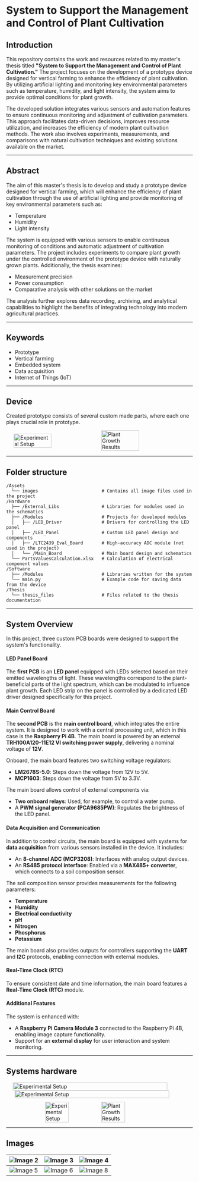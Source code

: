 # System to Support the Management and Control of Plant Cultivation

## Introduction

This repository contains the work and resources related to my master's thesis titled **"System to Support the Management and Control of Plant Cultivation."** The project focuses on the development of a prototype device designed for vertical farming to enhance the efficiency of plant cultivation. By utilizing artificial lighting and monitoring key environmental parameters such as temperature, humidity, and light intensity, the system aims to provide optimal conditions for plant growth.

The developed solution integrates various sensors and automation features to ensure continuous monitoring and adjustment of cultivation parameters. This approach facilitates data-driven decisions, improves resource utilization, and increases the efficiency of modern plant cultivation methods. The work also involves experiments, measurements, and comparisons with natural cultivation techniques and existing solutions available on the market.

---

## Abstract
The aim of this master's thesis is to develop and study a prototype device designed for vertical farming, which will enhance the efficiency of plant cultivation through the use of artificial lighting and provide monitoring of key environmental parameters such as:
- Temperature
- Humidity
- Light intensity

The system is equipped with various sensors to enable continuous monitoring of conditions and automatic adjustment of cultivation parameters. The project includes experiments to compare plant growth under the controlled environment of the prototype device with naturally grown plants. Additionally, the thesis examines:

- Measurement precision
- Power consumption
- Comparative analysis with other solutions on the market

The analysis further explores data recording, archiving, and analytical capabilities to highlight the benefits of integrating technology into modern agricultural practices.

---

## Keywords
- Prototype  
- Vertical farming  
- Embedded system  
- Data acquisition  
- Internet of Things (IoT)

---

## Device
Created prototype consists of several custom made parts, where each one plays crucial role in prototype.

<div style="display: flex; justify-content: center; align-items: center;">
    <img src="Assets/Device.jpg" alt="Experimental Setup" width="45%" style="margin-right: 10px;">
    <img src="Assets/d7.jpg" alt="Plant Growth Results" width="45%">
</div>

---

## Folder structure
```
/Assets
  └── images                        # Contains all image files used in the project
/Hardware
  ├── /External_Libs                # Libraries for modules used in the schematics
  ├── /Modules                      # Projects for developed modules
  │   ├── /LED_Driver               # Drivers for controlling the LED panel
  │   ├── /LED_Panel                # Custom LED panel design and components
  │   ├── /LTC2439_Eval_Board       # High-accuracy ADC module (not used in the project)
  │   └── /Main_Board               # Main board design and schematics
  └── PartsValuesCalculation.xlsx   # Calculation of electrical component values
/Software
  ├── /Modules                      # Libraries written for the system
  └── main.py                       # Example code for saving data from the device
/Thesis
  └── thesis_files                  # Files related to the thesis documentation
```
---

## System Overview

In this project, three custom PCB boards were designed to support the system's functionality.

#### LED Panel Board  
The **first PCB** is an **LED panel** equipped with LEDs selected based on their emitted wavelengths of light. These wavelengths correspond to the plant-beneficial parts of the light spectrum, which can be modulated to influence plant growth. Each LED strip on the panel is controlled by a dedicated LED driver designed specifically for this project.

#### Main Control Board  
The **second PCB** is the **main control board**, which integrates the entire system. It is designed to work with a central processing unit, which in this case is the **Raspberry Pi 4B**. The main board is powered by an external **TRH100A120-11E12 VI switching power supply**, delivering a nominal voltage of **12V**.  

Onboard, the main board features two switching voltage regulators:  
- **LM2678S-5.0**: Steps down the voltage from 12V to 5V.  
- **MCP1603**: Steps down the voltage from 5V to 3.3V.  

The main board allows control of external components via:  
- **Two onboard relays**: Used, for example, to control a water pump.  
- A **PWM signal generator (PCA9685PW)**: Regulates the brightness of the LED panel.  

#### Data Acquisition and Communication  
In addition to control circuits, the main board is equipped with systems for **data acquisition** from various sensors installed in the device. It includes:  
- An **8-channel ADC (MCP3208)**: Interfaces with analog output devices.  
- An **RS485 protocol interface**: Enabled via a **MAX485+ converter**, which connects to a soil composition sensor.  

The soil composition sensor provides measurements for the following parameters:  
- **Temperature**  
- **Humidity**  
- **Electrical conductivity**  
- **pH**  
- **Nitrogen**  
- **Phosphorus**  
- **Potassium**  

The main board also provides outputs for controllers supporting the **UART** and **I2C** protocols, enabling connection with external modules.

#### Real-Time Clock (RTC)  
To ensure consistent date and time information, the main board features a **Real-Time Clock (RTC)** module.

#### Additional Features  
The system is enhanced with:  
- A **Raspberry Pi Camera Module 3** connected to the Raspberry Pi 4B, enabling image capture functionality.  
- Support for an **external display** for user interaction and system monitoring.

---

## Systems hardware

<div style="display: flex; justify-content: center; align-items: center;">
    <img src="Assets/SchematBlokowy.png" alt="Experimental Setup" width="91%" style="margin-right: 10px;">
</div>

<div style="display: flex; flex-direction: column; justify-content: center; align-items: center;">
    <img src="Assets/MainBoard3D.png" alt="Experimental Setup" width="91%" style="margin-bottom: 10px;">
    <div style="display: flex; justify-content: center; align-items: center;">
        <img src="Assets/PanelLED3D.png" alt="Experimental Setup" width="45%" style="margin-right: 10px;">
        <img src="Assets/DriverLED3D.png" alt="Plant Growth Results" width="45%">
    </div>
</div>

---

## Images

| ![Image 2](Assets/Device.jpg) | ![Image 3](Assets/d6.jpg) | ![Image 4](Assets/d5.jpg) |
|:-------------------------:|:-------------------------:|:-------------------------:|
| ![Image 5](Assets/d4.jpg) | ![Image 6](Assets/d1.jpg) | ![Image 8](Assets/d3.jpg) |
